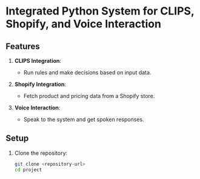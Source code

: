 # Integrated Python System for CLIPS, Shopify, and Voice Interaction

## Features
1. **CLIPS Integration**:
   - Run rules and make decisions based on input data.

2. **Shopify Integration**:
   - Fetch product and pricing data from a Shopify store.

3. **Voice Interaction**:
   - Speak to the system and get spoken responses.

## Setup
1. Clone the repository:
   ```bash
   git clone <repository-url>
   cd project
